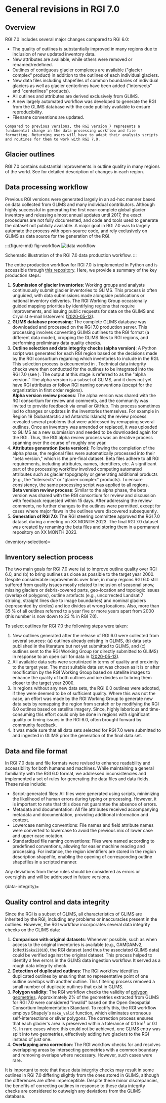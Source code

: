 # General revisions in RGI 7.0 

## Overview

RGI 7.0 includes several major changes compared to RGI 6.0:
- The quality of outlines is substantially improved in many regions due to inclusion of new updated inventory data.
- New attributes are available, while others were removed or renamed/redefined.
- Outlines of contiguous glacier complexes are available ("glacier complex" product) in addition to the outlines of each individual glaciers.
- New data files including shapefiles of common boundaries of individual glaciers as well as glacier centerlines have been added ("intersects" and "centerlines" products).
- All outlines and attributes are derived exclusively from GLIMS.
- A new largely automated workflow was developed to generate the RGI from the GLIMS database with the code publicly available to ensure reproducibility.
- Filename conventions are updated.

```{important}
Compared to previous versions, the RGI version 7 represents a fundamental change in the data processing workflow and file formatting. Returning users will have to adapt their analysis scripts and routines for them to work with RGI 7.0.
```

## Glacier outlines

RGI 7.0 contains substantial improvements in outline quality in many regions of the world. See [](05_description_by_region) for detailed description of changes in each region.

## Data processing workflow

Previous RGI versions were generated largely in an ad-hoc manner based on data collected from GLIMS and many individual contributors. Although highly successful in generating the first near-complete global glacier inventory and releasing almost annual updates until 2017, the exact procedures are not fully documented, and code and tools used to generate the dataset not publicly available. A major goal in RGI 7.0 was to largely automate the process with open-source code, and rely exclusively on GLIMS as data source for the generation of the RGI.

:::{figure-md} fig-workflow
<img src="img/workflow.png" alt="data workflow" class="bg-primary mb-1">

Schematic illustration of the RGI 7.0 data production workflow.
:::

The entire production workflow for RGI 7.0 is implemented in Python and is accessible through [this repository](https://github.com/GLIMS-RGI/rgi7_scripts). Here, we provide a summary of the key production steps:

1. **Submission of glacier inventories**: Working groups and analysts continuously submit glacier inventories to GLIMS. This process is often unguided, with data submissions made alongside publications or national inventory deliveries. The RGI Working Group occasionally guided mapping priorities by identifying regions that require improvements, and issuing public requests for data on the GLIMS and Cryolist e-mail listservers ([2020-05-13](https://lists.cryolist.org/pipermail/cryolist/2020-May/005135.html)). 
2. **GLIMS database processing**: The complete GLIMS database was downloaded and processed on the RGI 7.0 production server. This processing involves converting GLIMS outlines to the RGI format (a different data model), cropping the GLIMS files to RGI regions, and performing preliminary data quality checks.
3. **Outline selection and data integrity checks (alpha version)**: A Python script was generated for each RGI region based on the decisions made by the RGI consortium regarding which inventories to include in the RGI. This selection process is documented in [](inventory-selection). Technical data integrity checks were then conducted for the outlines to be integrated into the RGI 7.0 (see [](data-integrity)). The output at this stage is referred to as the "alpha version." The alpha version is a subset of GLIMS, and it does not yet have RGI attributes or follow RGI naming conventions (except for the organization in first order regions).<br>**Alpha version review process**: The alpha version was shared with the RGI consortium for review and comments, and the community was invited to provide feedback via email or GitHub. This process sometimes led to changes or updates in the inventories themselves. For example in Region 19 (Subantarctic and Antarctic Islands) the review process revealed several problems that were addressed by remapping several outlines. Once an inventory was amended or replaced, it was uploaded to GLIMS as a new submission and needed to be downloaded again for the RGI. Thus, the RGI alpha review process was an iterative process spanning over the course of roughly one year. 
4. **Attributes generation (beta version)**: Following the completion of the alpha phase, the regional files were automatically processed into their "beta version," which is the pre-final dataset. Beta files adhere to all RGI requirements, including attributes, names, identifiers, etc. A significant part of the processing workflow involved computing automated attributes such as glacier topography or generating additional products (e.g., the "intersects" or "glacier complex" products). To ensure consistency, the same processing script was applied to all regions.<br>**Beta version review process**: Similar to the alpha phase, the beta version was shared with the RGI consortium for review and discussion with feedback requested within 15 days. After addressing the review comments, no further changes to the outlines were permitted, except for cases where major flaws in the outlines were discovered subsequently.
5. **Generation of RGI 7.0**: The RGI steering committee approved the RGI 7.0 dataset during a meeting on XX MONTH 2023. The final RGI 7.0 dataset was created by renaming the beta files and storing them in a permanent repository on XX MONTH 2023.

(inventory-selection)=
## Inventory selection process

The two main goals for RGI 7.0 were (a) to improve outline quality over RGI 6.0, and (b) to bring outlines as close as possible to the target year 2000. Despite considerable improvements over time, in many regions RGI 6.0 still suffered from quality issues mostly related to inclusion of seasonal snow, missing glaciers or debris-covered parts, geo-location and topologic issues (overlap of polygons), outline artefacts (e.g., uncorrected Landsat 7 striping, straight lines due to image boundaries) and nominal glaciers (represented by circles) and ice divides at wrong locations. Also, more than 35 % of all outlines referred to a year five or more years apart from 2000 (this number is now down to 23 % in RGI 7.0).

To select outlines for RGI 7.0 the following steps were taken:

1. New outlines generated after the release of RGI 6.0 were collected from several sources: (a) outlines already existing in GLIMS, (b) data sets published in the literature but not yet submitted to GLIMS, and (c) outlines sent to the RGI Working Group (or directly submitted to GLIMS) in response to an open call for data in ([2020-05-13](https://lists.cryolist.org/pipermail/cryolist/2020-May/005135.html)).
2. All available data sets were scrutinized in terms of quality and proximity to the target year. The most suitable data set was chosen as it is or after modification by the RGI Working Group based on satellite images to enhance the quality of both outlines and ice divides or to bring them closer to the target year 2000.
3. In regions without any new data sets, the RGI 6.0 outlines were adopted, if they were deemed to be of sufficient quality. Where this was not the case, an effort was made by the RGI Working Group to generate new data sets by remapping the region from scratch or by modifying the RGI 6.0 outlines based on satellite imagery. Since, highly laborious and time-consuming this effort could only be done in regions with significant quality or timing issues in the RGI 6.0, often brought forward by community feedback.
4. It was made sure that all data sets selected for RGI 7.0 were submitted to and ingested in GLIMS prior the generation of the final data set.

## Data and file format

In RGI 7.0 data and file formats were revised to enhance readability and accessibility for both humans and machines. While maintaining a general familiarity with the RGI 6.0 format, we addressed inconsistencies and implemented a set of rules for generating the data files and data fields. These rules include:

- Script-generated files: All files were generated using scripts, minimizing the likelihood of human errors during typing or processing. However, it is important to note that this does not guarantee the absence of errors.
- Metadata and documentation: All file attributes received accompanying metadata and documentation, providing additional information and context.
- Lowercase naming conventions: File names and field attribute names were converted to lowercase to avoid the previous mix of lower case and upper case notation.
- Standardized file naming conventions: Files were named according to predefined conventions, allowing for easier machine reading and processing. For instance, the region identifiers are stored in the region description shapefile, enabling the opening of corresponding outline shapefiles in a scripted manner.

Any deviations from these rules should be considered as errors or oversights and will be addressed in future versions.

(data-integrity)=
## Quality control and data integrity

Since the RGI is a subset of GLIMS, all characteristics of GLIMS are inherited by the RGI, including any problems or inaccuracies present in the outlines. However, the RGI workflow incorporates several data integrity checks on the GLIMS data:

1. **Comparison with original datasets**: Whenever possible, such as when access to the original inventories is available (e.g., GAMDAMv2, {cite:t}`Sakai2019`), the RGI dataset (and thus the associated GLIMS data) could be verified against the original dataset. This process helped to identify a few errors in the GLIMS data ingestion workflow. It served as a rough data integrity check.
2. **Detection of duplicated outlines**: The RGI workflow identifies duplicated outlines by ensuring that no representative point of one outline overlaps with another outline. This filtering process removed a small number of duplicate outlines that exist in GLIMS.
3. **Polygon validity**: The RGI workflow checks the validity of [polygon geometries](https://developers.arcgis.com/documentation/common-data-types/geometry-objects.htm). Approximately 2% of the geometries extracted from GLIMS for RGI 7.0 were considered "invalid" based on the Open Geospatial Consortium Implementation Standard. To rectify this, the RGI workflow employs Shapely's `make_valid` function, which eliminates erroneous self-intersections or sliver polygons. The correction process ensures that each glacier's area is preserved within a tolerance of 0.1 km² or 0.1 %. In rare cases where this could not be achieved, one GLIMS entry was split into two geometries, effectively adding two glaciers to the RGI instead of just one.
4. **Overlapping area correction**: The RGI workflow checks for and resolves overlapping areas by intersecting geometries with a common boundary and removing overlaps where necessary. However, such cases were rare.

It is important to note that these data integrity checks may result in some outlines in RGI 7.0 differing slightly from the ones stored in GLIMS, although the differences are often imperceptible. Despite these minor discrepancies, the benefits of correcting outlines in response to these data integrity checks are considered to outweigh any deviations from the GLIMS database.
